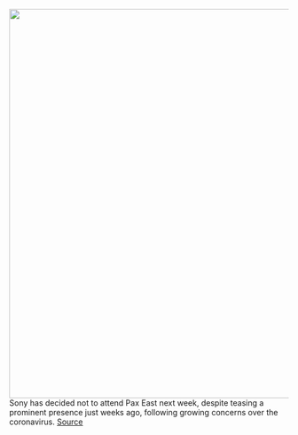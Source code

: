 <img src='https://cdn.vox-cdn.com/thumbor/4ApYUmR3S3_YMolw2ijEmawj980=/0x0:1280x720/1200x800/filters:focal(538x258:742x462)/cdn.vox-cdn.com/uploads/chorus_image/image/66337787/tlou.0.jpg' width='700px' /><br/>
Sony has decided not to attend Pax East next week, despite teasing a prominent presence just weeks ago, following growing concerns over the coronavirus.
<a href='https://www.theverge.com/2020/2/19/21144121/sony-playstation-pax-east-coronavirus-cancel-last-of-us-part-2-dreams'> Source <a/>